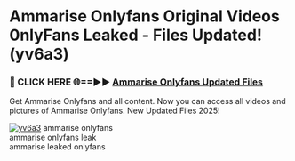 # Ammarise Onlyfans Original Videos 0nlyFans Leaked - Files Updated! (yv6a3)

<h3>🔴 CLICK HERE 🌐==►► <a href="https://tinyurl.com/2jnfzry5" rel="nofollow">Ammarise Onlyfans Updated Files</a></h3>

Get Ammarise Onlyfans and all content. Now you can access all videos and pictures of Ammarise Onlyfans. New Updated Files 2025!

[![yv6a3](https://i.imgur.com/GyGTBgg.gif)](https://tinyurl.com/2jnfzry5)
ammarise onlyfans<br>
ammarise onlyfans leak<br>
ammarise leaked onlyfans
